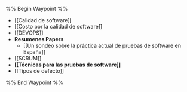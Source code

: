 %% Begin Waypoint %%
- [[Calidad de software]]
- [[Costo por la calidad de software]]
- [[DEVOPS]]
- **Resumenes Papers**
	- [[Un sondeo sobre la práctica actual de pruebas de software en España]]
- [[SCRUM]]
- **[[Técnicas para las pruebas de software]]**
- [[Tipos de defecto]]

%% End Waypoint %%